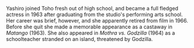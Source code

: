 <!-- Miki Yashiro -->

Yashiro joined Toho fresh out of high school, and became a full fledged actress in 1963 after graduating from the studio's performing arts school. Her career was brief, however, and she apparently retired from film in 1966. Before she quit she made a memorable appearance as a castaway in _Matango_ (1963). She also appeared in _Mothra vs. Godzilla_ (1964) as a schoolteacher stranded on an island, threatened by Godzilla.